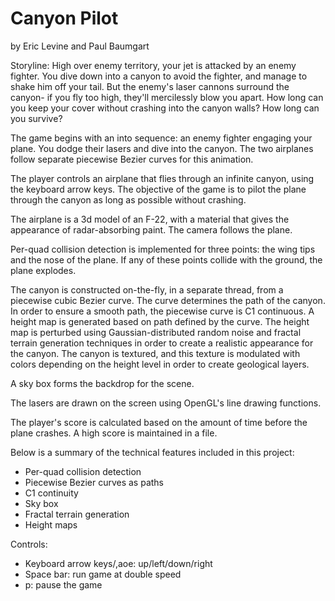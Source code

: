 Canyon Pilot
======================

by Eric Levine and Paul Baumgart

Storyline: High over enemy territory, your jet is attacked by an enemy fighter. You dive down into a canyon to avoid the fighter, and manage to shake him off your tail. But the enemy's laser cannons surround the canyon- if you fly too high, they'll mercilessly blow you apart. How long can you keep your cover without crashing into the canyon walls? How long can you survive?

The game begins with an into sequence: an enemy fighter engaging your plane. You dodge their lasers and dive into the canyon. The two airplanes follow separate piecewise Bezier curves for this animation.

The player controls an airplane that flies through an infinite canyon, using the keyboard arrow keys. The objective of the game is to pilot the plane through the canyon as long as possible without crashing.

The airplane is a 3d model of an F-22, with a material that gives the appearance of radar-absorbing paint. The camera follows the plane.

Per-quad collision detection is implemented for three points: the wing tips and the nose of the plane. If any of these points collide with the ground, the plane explodes.

The canyon is constructed on-the-fly, in a separate thread, from a piecewise cubic Bezier curve. The curve determines the path of the canyon. In order to ensure a smooth path, the piecewise curve is C1 continuous. A height map is generated based on path defined by the curve. The height map is perturbed using Gaussian-distributed random noise and fractal terrain generation techniques in order to create a realistic appearance for the canyon. The canyon is textured, and this texture is modulated with colors depending on the height level in order to create geological layers.

A sky box forms the backdrop for the scene.

The lasers are drawn on the screen using OpenGL's line drawing functions.

The player's score is calculated based on the amount of time before the plane crashes. A high score is maintained in a file.

Below is a summary of the technical features included in this project:

- Per-quad collision detection
- Piecewise Bezier curves as paths
- C1 continuity
- Sky box
- Fractal terrain generation
- Height maps

Controls:

- Keyboard arrow keys/,aoe: up/left/down/right
- Space bar: run game at double speed
- p: pause the game

